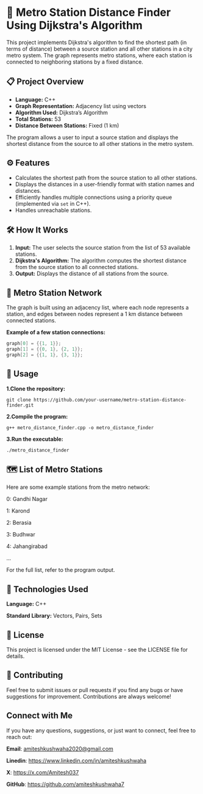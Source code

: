 # 🚉 Metro Station Distance Finder Using Dijkstra's Algorithm 

This project implements Dijkstra's algorithm to find the shortest path (in terms of distance) between a source station and all other stations in a city metro system. The graph represents metro stations, where each station is connected to neighboring stations by a fixed distance.

## 📋 Project Overview

- **Language:** C++
- **Graph Representation:** Adjacency list using vectors
- **Algorithm Used:** Dijkstra’s Algorithm
- **Total Stations:** 53
- **Distance Between Stations:** Fixed (1 km)

The program allows a user to input a source station and displays the shortest distance from the source to all other stations in the metro system.

## ⚙️ Features

- Calculates the shortest path from the source station to all other stations.
- Displays the distances in a user-friendly format with station names and distances.
- Efficiently handles multiple connections using a priority queue (implemented via `set` in C++).
- Handles unreachable stations.

## 🛠 How It Works

1. **Input:** The user selects the source station from the list of 53 available stations.
2. **Dijkstra's Algorithm:** The algorithm computes the shortest distance from the source station to all connected stations.
3. **Output:** Displays the distance of all stations from the source.

## 📍 Metro Station Network

The graph is built using an adjacency list, where each node represents a station, and edges between nodes represent a 1 km distance between connected stations.

**Example of a few station connections:**

```cpp
graph[0] = {{1, 1}};
graph[1] = {{0, 1}, {2, 1}};
graph[2] = {{1, 1}, {3, 1}};
```

## 🏁 Usage
**1.Clone the repository:**
```
git clone https://github.com/your-username/metro-station-distance-finder.git
```

**2.Compile the program:**
```
g++ metro_distance_finder.cpp -o metro_distance_finder
```

**3.Run the executable:**
```
./metro_distance_finder
```

## 🗺 List of Metro Stations
Here are some example stations from the metro network:

0: Gandhi Nagar

1: Karond

2: Berasia

3: Budhwar

4: Jahangirabad

...

For the full list, refer to the program output.


## 🔧 Technologies Used
**Language:** C++

**Standard Library:** Vectors, Pairs, Sets


## 📝 License
This project is licensed under the MIT License - see the LICENSE file for details.


## 🤝 Contributing
Feel free to submit issues or pull requests if you find any bugs or have suggestions for improvement. Contributions are always welcome!


## Connect with Me
 If you have any questions, suggestions, or just want to connect, feel free to reach out:

**Email**: amiteshkushwaha2020@gmail.com

**Linedin**: https://www.linkedin.com/in/amiteshkushwaha

**X**: https://x.com/Amitesh037

**GitHub**: https://github.com/amiteshkushwaha7
   
